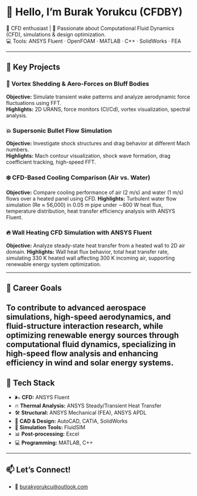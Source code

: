 # 👋 Hello, I’m Burak Yorukcu (CFDBY)

🚀 CFD enthusiast | 
🧪 Passionate about Computational Fluid Dynamics (CFD), simulations & design optimization.  
💻 Tools: ANSYS Fluent · OpenFOAM · MATLAB · C++ · SolidWorks · FEA  

---

## 🔬 Key Projects

### 🔄 Vortex Shedding & Aero-Forces on Bluff Bodies  
**Objective:** Simulate transient wake patterns and analyze aerodynamic force fluctuations using FFT.  
**Highlights:** 2D URANS, force monitors (Cl/Cd), vortex visualization, spectral analysis.

### 💥 Supersonic Bullet Flow Simulation  
**Objective:** Investigate shock structures and drag behavior at different Mach numbers.  
**Highlights:** Mach contour visualization, shock wave formation, drag coefficient tracking, high-speed FFT.

### ❄️ CFD-Based Cooling Comparison (Air vs. Water)
**Objective:** Compare cooling performance of air (2 m/s) and water (1 m/s) flows over a heated panel using CFD.
**Highlights:** Turbulent water flow simulation (Re ≈ 56,000) in 0.05 m pipe under ∼800 W heat flux, temperature distribution, heat transfer efficiency analysis with ANSYS Fluent.

### 🔥 Wall Heating CFD Simulation with ANSYS Fluent
**Objective:** Analyze steady-state heat transfer from a heated wall to 2D air domain.
**Highlights:** Wall heat flux behavior, total heat transfer rate, simulating 330 K heated wall affecting 300 K incoming air, supporting renewable energy system optimization.


---

## 🎯 Career Goals
To contribute to advanced aerospace simulations, high-speed aerodynamics, and fluid-structure interaction research, while optimizing renewable energy sources through computational fluid dynamics, specializing in high-speed flow analysis and enhancing efficiency in wind and solar energy systems.
---

## 🧰 Tech Stack
- 🌬 **CFD:** ANSYS Fluent  
- 🔥 **Thermal Analysis:** ANSYS Steady/Transient Heat Transfer  
- 🛠 **Structural:** ANSYS Mechanical (FEA), ANSYS APDL
- 🧩 **CAD & Design:** AutoCAD, CATIA, SolidWorks  
- 🔄 **Simulation Tools:** FluidSIM  
- 📊 **Post-processing:** Excel  
- 💻 **Programming:** MATLAB, C++
---

## 📫 Let’s Connect!
- 📧 burakyorukcu@outlook.com
